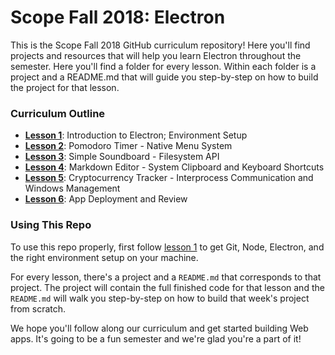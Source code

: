 # Scope Fall 2018: Electron

This is the Scope Fall 2018 GitHub curriculum repository! Here you'll find projects and resources that will help you learn Electron throughout the semester. Here you'll find a folder for every lesson. Within each folder is a project and a README.md that will guide you step-by-step on how to build the project for that lesson.

### Curriculum Outline
* [**Lesson 1**](lesson-1): Introduction to Electron; Environment Setup
* [**Lesson 2**](lesson-2): Pomodoro Timer - Native Menu System
* [**Lesson 3**](lesson-3): Simple Soundboard - Filesystem API
* [**Lesson 4**](lesson-4): Markdown Editor - System Clipboard and Keyboard Shortcuts
* [**Lesson 5**](lesson-5): Cryptocurrency Tracker - Interprocess Communication and Windows Management
* [**Lesson 6**](lesson-6): App Deployment and Review

### Using This Repo
To use this repo properly, first follow [lesson 1](lesson-1/README.md) to get Git, Node, Electron, and the right environment setup on your machine.

For every lesson, there's a project and a `README.md` that corresponds to that project. The project will contain the full finished code for that lesson and the `README.md` will walk you step-by-step on how to build that week's project from scratch.

We hope you'll follow along our curriculum and get started building Web apps. It's going to be a fun semester and we're glad you're a part of it!
